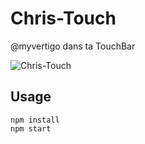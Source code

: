 # Chris-Touch

@myvertigo dans ta TouchBar

![Chris-Touch](https://github.com/jzarca01/chris-touch/blob/master/image.png)

## Usage

```shell
npm install
npm start
```